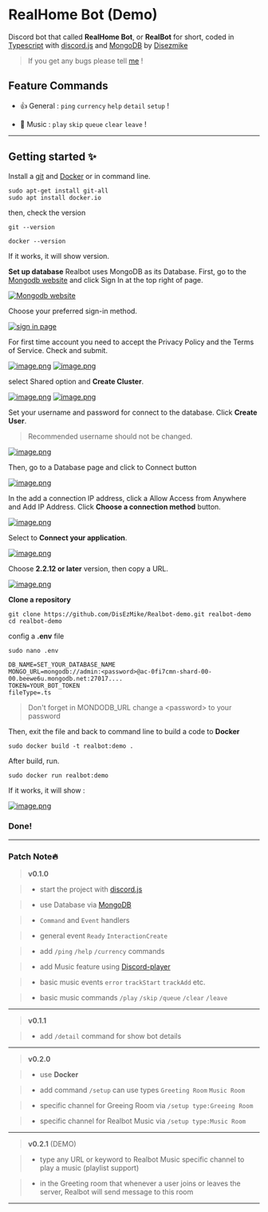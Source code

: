# RealHome Bot (Demo)

Discord bot that called **RealHome Bot**, or **RealBot** for short, coded in [Typescript][ts] with [discord.js][djs] and [MongoDB][mongo] by [Disezmike][itsme]

> If you get any bugs please tell [me][itsme] !

## Feature Commands

-   👍 General : `ping` `currency` `help` `detail` `setup` !

-   🎵 Music : `play` `skip` `queue` `clear` `leave` !

---

## Getting started ✨

Install a [git](https://git-scm.com/downloads) and [Docker](https://www.docker.com/products/docker-desktop/) or in command line.

```shell
sudo apt-get install git-all
sudo apt install docker.io
```

then, check the version

```shell
git --version
```

```shell
docker --version
```

If it works, it will show version.

**Set up database**
Realbot uses MongoDB as its Database.
First, go to the [Mongodb website](https://www.mongodb.com) and click Sign In at the top right of page.

[![Mongodb website](https://i.postimg.cc/hjXDVZG8/image.png)](https://postimg.cc/mzGWswCh)

Choose your preferred sign-in method.

[![sign in page](https://i.postimg.cc/kX3SXKjY/image.png)](https://postimg.cc/mhjkmzW7)

For first time account you need to accept the Privacy Policy and the Terms of Service. Check and submit.

[![image.png](https://i.postimg.cc/RhJynGWY/image.png)](https://postimg.cc/XB3QRfcK)
[![image.png](https://i.postimg.cc/G2TnkbNz/image.png)](https://postimg.cc/tZbcbG9V)

select Shared option and **Create Cluster**.

[![image.png](https://i.postimg.cc/tJGwWWFC/image.png)](https://postimg.cc/mzVmGcd0)
[![image.png](https://i.postimg.cc/P5CyfN86/image.png)](https://postimg.cc/fVhmBzCX)

Set your username and password for connect to the database. Click **Create User**.

> Recommended username should not be changed.

[![image.png](https://i.postimg.cc/sfK4p5Y6/image.png)](https://postimg.cc/vDgnygSf)

Then, go to a Database page and click to Connect button

[![image.png](https://i.postimg.cc/rF101T28/image.png)](https://postimg.cc/XpvYWTvh)

In the add a connection IP address, click a Allow Access from Anywhere and Add IP Address. Click **Choose a connection method** button.

[![image.png](https://i.postimg.cc/cJrLby2t/image.png)](https://postimg.cc/WDcVdK2s)

Select to **Connect your application**.

[![image.png](https://i.postimg.cc/T1R8Bn1N/image.png)](https://postimg.cc/JDddkDbj)

Choose **2.2.12 or later** version, then copy a URL.

[![image.png](https://i.postimg.cc/8PLGsPQb/image.png)](https://postimg.cc/RNCyDm03)

**Clone a repository**

```shell
git clone https://github.com/DisEzMike/Realbot-demo.git realbot-demo
cd realbot-demo
```

config a **.env** file

```shell
sudo nano .env
```

    DB_NAME=SET_YOUR_DATABASE_NAME
    MONGO_URL=mongodb://admin:<password>@ac-0fi7cmn-shard-00-00.beewe6u.mongodb.net:27017....
    TOKEN=YOUR_BOT_TOKEN
    fileType=.ts

> Don't forget in MONDODB_URL change a \<password> to your password

Then, exit the file and back to command line to build a code to **Docker**

```shell
sudo docker build -t realbot:demo .
```

After build, run.

```shell
sudo docker run realbot:demo
```

If it works, it will show :

[![image.png](https://i.postimg.cc/MHcNQwPx/image.png)](https://postimg.cc/ctSXppG5)

### Done!

---

### Patch Note🔥

> **v0.1.0**

>

> -   start the project with [discord.js][djs]

> -   use Database via [MongoDB][mongo]

> -   `Command` and `Event` handlers

> -   general event `Ready` `InteractionCreate`

> -   add `/ping` `/help` `/currency` commands

> -   add Music feature using [Discord-player][dpjs]

> -   basic music events `error` `trackStart` `trackAdd` etc.

> -   basic music commands `/play` `/skip` `/queue` `/clear` `/leave`

---

> **v0.1.1**

>

> -   add `/detail` command for show bot details

---

> **v0.2.0**

>

> -   use **Docker**

> -   add command `/setup` can use types `Greeting Room` `Music Room`

> -   specific channel for Greeing Room via `/setup type:Greeing Room`

> -   specific channel for Realbot Music via `/setup type:Music Room`

---

> **v0.2.1** (DEMO)

>

> -   type any URL or keyword to Realbot Music specific channel to play a music (playlist support)

> -   in the Greeting room that whenever a user joins or leaves the server, Realbot will send message to this room

---

[itsme]: https://github.com/disezmike
[ts]: https://www.typescriptlang.org/
[djs]: https://discord.js.org
[dpjs]: https://discord-player.js.org
[mongo]: https://www.npmjs.com/package/mongodb

